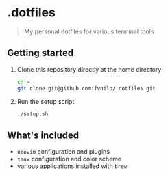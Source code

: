 # .dotfiles

> My personal dotfiles for various terminal tools

## Getting started

1. Clone this repository directly at the home directory

    ```bash
    cd ~
    git clone git@github.com:fvnilo/.dotfiles.git
    ```

2. Run the setup script

    ```bash
    ./setup.sh
    ```

## What's included

- `neovim` configuration and plugins
- `tmux` configuration and color scheme
- various applications installed with `brew`
